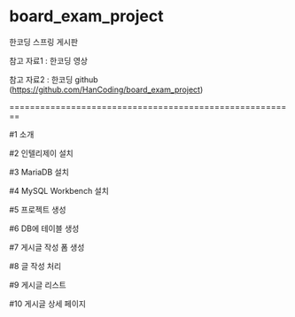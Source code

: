 # board_exam_project
한코딩 스프링 게시판 

참고 자료1 : 한코딩 영상

참고 자료2 : 한코딩 github (https://github.com/HanCoding/board_exam_project)

========================================================


#1 소개

#2 인텔리제이 설치

#3 MariaDB 설치

#4 MySQL Workbench 설치

#5 프로젝트 생성 

#6 DB에 테이블 생성 

#7 게시글 작성 폼 생성

#8 글 작성 처리

#9 게시글 리스트

#10 게시글 상세 페이지
